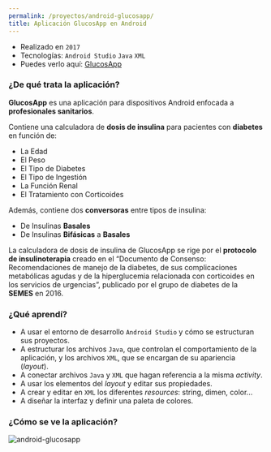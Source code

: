```yaml
---
permalink: /proyectos/android-glucosapp/
title: Aplicación GlucosApp en Android
---
```


* Realizado en `2017`
* Tecnologías: `Android Studio` `Java` `XML`
* Puedes verlo aquí: [GlucosApp](play.google.com/store/apps/details?id=glucosapp.glucosapp)

### ¿De qué trata la aplicación?

**GlucosApp** es una aplicación para dispositivos Android enfocada a **profesionales sanitarios**. 

Contiene una calculadora de **dosis de insulina** para pacientes con **diabetes** en función de: 

- La Edad
- El Peso
- El Tipo de Diabetes
- El Tipo de Ingestión
- La Función Renal
- El Tratamiento con Corticoides

Además, contiene dos **conversoras** entre tipos de insulina:

- De Insulinas **Basales**
- De Insulinas **Bifásicas** a **Basales**

La calculadora de dosis de insulina de GlucosApp se rige por el **protocolo de insulinoterapia** creado en el “Documento de Consenso: Recomendaciones de manejo de la diabetes, de sus complicaciones metabólicas agudas y de la hiperglucemia relacionada con corticoides en los servicios de urgencias”, publicado por el grupo de diabetes de la **SEMES** en 2016.

### ¿Qué aprendí?

- A usar el entorno de desarrollo `Android Studio` y cómo se estructuran sus proyectos.
- A estructurar los archivos `Java`, que controlan el comportamiento de la aplicación, y los archivos `XML`, que se encargan de su apariencia (*layout*).
- A conectar archivos `Java` y `XML` que hagan referencia a la misma *activity*.
- A usar los elementos del *layout* y editar sus propiedades.
- A crear y editar en `XML` los diferentes *resources*: string, dimen, color...
- A diseñar la interfaz y definir una paleta de colores.

### ¿Cómo se ve la aplicación?

![android-glucosapp](../images/android-glucosapp.png)
